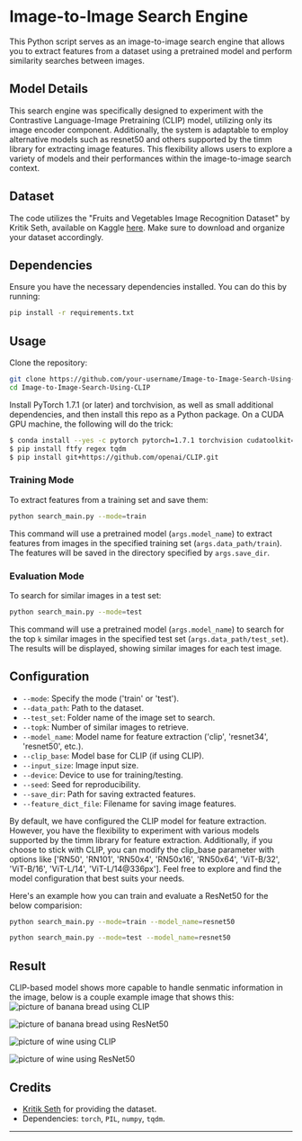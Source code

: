 # Image-to-Image Search Engine

This Python script serves as an image-to-image search engine that allows you to extract features from a dataset using a pretrained model and perform similarity searches between images.

## Model Details
This search engine was specifically designed to experiment with the Contrastive Language-Image Pretraining (CLIP) model, utilizing only its image encoder component. Additionally, the system is adaptable to employ alternative models such as resnet50 and others supported by the timm library for extracting image features. This flexibility allows users to explore a variety of models and their performances within the image-to-image search context.

## Dataset

The code utilizes the "Fruits and Vegetables Image Recognition Dataset" by Kritik Seth, available on Kaggle [here](https://www.kaggle.com/kritikseth/fruit-and-vegetable-image-recognition). Make sure to download and organize your dataset accordingly.

## Dependencies

Ensure you have the necessary dependencies installed. You can do this by running:

```bash
pip install -r requirements.txt
```

## Usage
Clone the repository:
```bash
git clone https://github.com/your-username/Image-to-Image-Search-Using-CLIP.git
cd Image-to-Image-Search-Using-CLIP
```

Install PyTorch 1.7.1 (or later) and torchvision, as well as small additional dependencies, and then install this repo as a Python package. On a CUDA GPU machine, the following will do the trick:

```bash
$ conda install --yes -c pytorch pytorch=1.7.1 torchvision cudatoolkit=11.0
$ pip install ftfy regex tqdm
$ pip install git+https://github.com/openai/CLIP.git
```

### Training Mode

To extract features from a training set and save them:

```bash
python search_main.py --mode=train
```

This command will use a pretrained model (`args.model_name`) to extract features from images in the specified training set (`args.data_path/train`). The features will be saved in the directory specified by `args.save_dir`.

### Evaluation Mode

To search for similar images in a test set:

```bash
python search_main.py --mode=test
```

This command will use a pretrained model (`args.model_name`) to search for the top `k` similar images in the specified test set (`args.data_path/test_set`). The results will be displayed, showing similar images for each test image.

## Configuration

- `--mode`: Specify the mode ('train' or 'test').
- `--data_path`: Path to the dataset.
- `--test_set`: Folder name of the image set to search.
- `--topk`: Number of similar images to retrieve.
- `--model_name`: Model name for feature extraction ('clip', 'resnet34', 'resnet50', etc.).
- `--clip_base`: Model base for CLIP (if using CLIP).
- `--input_size`: Image input size.
- `--device`: Device to use for training/testing.
- `--seed`: Seed for reproducibility.
- `--save_dir`: Path for saving extracted features.
- `--feature_dict_file`: Filename for saving image features.

By default, we have configured the CLIP model for feature extraction. However, you have the flexibility to experiment with various models supported by the timm library for feature extraction. Additionally, if you choose to stick with CLIP, you can modify the clip_base parameter with options like ['RN50', 'RN101', 'RN50x4', 'RN50x16', 'RN50x64', 'ViT-B/32', 'ViT-B/16', 'ViT-L/14', 'ViT-L/14@336px']. Feel free to explore and find the model configuration that best suits your needs.

Here's an example how you can train and evaluate a ResNet50 for the below comparision:

```bash
python search_main.py --mode=train --model_name=resnet50
```
```bash
python search_main.py --mode=test --model_name=resnet50
```

## Result

CLIP-based model shows more capable to handle senmatic information in the image, below is a couple example image that shows this:
![picture of banana bread using CLIP](https://github.com/yuc0805/Image-to-Image-Search-Using-CLIP/blob/main/output_dir/clip/image/clip_search_top_7_Banana-Bread2.png)

![picture of banana bread using ResNet50](https://github.com/yuc0805/Image-to-Image-Search-Using-CLIP/blob/main/output_dir/resnet50/image/resnet50_search_top_7_Banana-Bread2.png)

![picture of wine using CLIP](https://github.com/yuc0805/Image-to-Image-Search-Using-CLIP/blob/main/output_dir/clip/image/clip_search_top_7_wine.png)

![picture of wine using ResNet50](https://github.com/yuc0805/Image-to-Image-Search-Using-CLIP/blob/main/output_dir/resnet50/image/resnet50_search_top_7_wine.png)


## Credits

- [Kritik Seth](https://www.kaggle.com/kritikseth) for providing the dataset.
- Dependencies: `torch`, `PIL`, `numpy`, `tqdm`.

---
